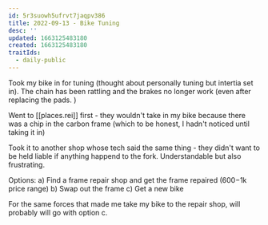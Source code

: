 ```yaml
---
id: 5r3suowh5ufrvt7jaqpv386
title: 2022-09-13 - Bike Tuning
desc: ''
updated: 1663125483180
created: 1663125483180
traitIds:
  - daily-public
---
```


Took my bike in for tuning (thought about personally tuning but intertia set in).
The chain has been rattling and the brakes no longer work (even after replacing the pads. )

Went to [[places.rei]] first - they wouldn't take in my bike because there was a chip in the carbon frame (which to be honest, I hadn't noticed until taking it in)

Took it to another shop whose tech said the same thing - they didn't want to be held liable if anything happend to the fork. Understandable but also frustrating. 

Options:
a) Find a frame repair shop and get the frame repaired ($600-$1k price range)
b) Swap out the frame
c) Get a new bike

For the same forces that made me take my bike to the repair shop, will probably will go with option c.